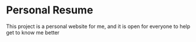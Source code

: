 # Personal Resume
This project is a personal website for me, and it is open for everyone to help get to know me better
